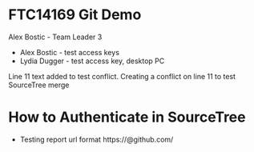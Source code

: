 
# FTC14169 Git Demo
Alex Bostic - Team Leader 3




* Alex Bostic - test access keys
* Lydia Dugger - test access key, desktop PC


Line 11 text added to test conflict.
Creating a conflict on line 11 to test SourceTree merge

# How to Authenticate in SourceTree
* Testing report url format https://<personal-access-token>@github.com/<my-repo-url>
